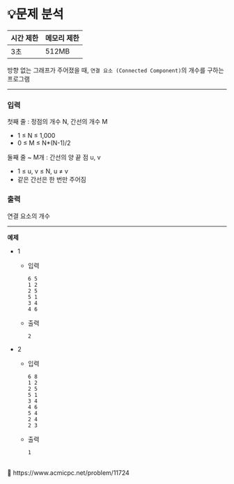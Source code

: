 # 💡**문제 분석**

| 시간 제한 | 메모리 제한 |
| --- | --- |
| 3초 | 512MB |

방향 없는 그래프가 주어졌을 때, `연결 요소 (Connected Component)`의 개수를 구하는 프로그램

---
### 입력

첫째 줄 : 정점의 개수 N, 간선의 개수 M

- 1 ≤ N ≤ 1,000
- 0 ≤ M ≤ N*(N-1)/2

둘째 줄 ~ M개 : 간선의 양 끝 점 u, v

- 1 ≤ u, v ≤ N, u ≠ v
- 같은 간선은 한 번만 주어짐

### 출력

연결 요소의 개수

---
**예제**
- 1
    - 입력
        
        ```
        6 5
        1 2
        2 5
        5 1
        3 4
        4 6
        ```
        
    - 출력
        
        ```
        2
        ```
        
- 2
    - 입력
        
        ```
        6 8
        1 2
        2 5
        5 1
        3 4
        4 6
        5 4
        2 4
        2 3
        ```
        
    - 출력
        
        ```
        1
        ```
            
<br>
<aside>
📎 https://www.acmicpc.net/problem/11724

</aside>